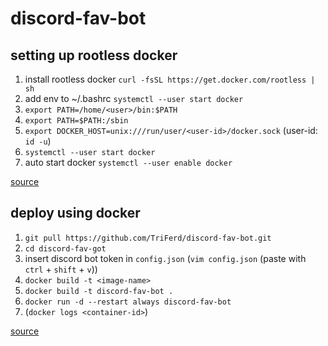 # discord-fav-bot

## setting up rootless docker

1. install rootless docker `curl -fsSL https://get.docker.com/rootless | sh`
2. add env to ~/.bashrc `systemctl --user start docker`
  1. `export PATH=/home/<user>/bin:$PATH`
  2. `export PATH=$PATH:/sbin`
  3. `export DOCKER_HOST=unix:///run/user/<user-id>/docker.sock` (user-id: `id -u`)
3. `systemctl --user start docker`
4. auto start docker `systemctl --user enable docker`

[source](https://docs.docker.com/engine/security/rootless/)

## deploy using docker

1. `git pull https://github.com/TriFerd/discord-fav-bot.git`
2. `cd discord-fav-got`
3. insert discord bot token in `config.json` (`vim config.json` (paste with `ctrl` + `shift` + `v`))
4. `docker build -t <image-name>`
5. `docker build -t discord-fav-bot .`
6. `docker run -d --restart always discord-fav-bot`
7. (`docker logs <container-id>`)

[source](https://nodejs.org/fr/docs/guides/nodejs-docker-webapp/)
